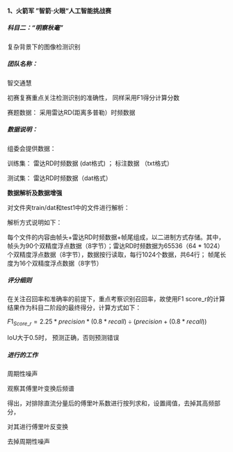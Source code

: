 #### 1、火箭军 ”智箭·火眼“人工智能挑战赛

##### 科目二：“明察秋毫”

复杂背景下的图像检测识别

##### 团队名称：

智交通慧

初赛复赛重点关注检测识别的准确性， 同样采用F1得分计算分数

赛题数据： 采用雷达RD(距离多普勒）时频数据

##### 数据说明：

组委会提供数据：

训练集： 雷达RD时频数据 (dat格式)      ；      标注数据  （txt格式）

测试集： 雷达RD时频数据（dat格式）



**数据解析及数据增强**

对文件夹train/dat和test1中的文件进行解析：

解析方式说明如下：

每个文件的内容由帧头+雷达RD时频数据+帧尾组成，以二进制方式存储。其中，帧头为90个双精度浮点数据（8字节）；雷达RD时频数据为65536（64 * 1024）个双精度浮点数据（8字节），数据按行读取，每行1024个数据，共64行； 帧尾长度为16个双精度浮点数据（8字节）

##### 评分细则

在关注召回率和准确率的前提下，重点考察识别召回率，故使用F1 score_r的计算结果作为科目二阶段的最终得分，计算方式如下：

$F1_{Score\_r} = {2.25* precision * (0.8 * recall)} \div ({precision + (0.8 * recall)})$

IoU大于0.5时， 预测正确，否则预测错误





##### 进行的工作

周期性噪声

观察其傅里叶变换后频谱

得出，对排除直流分量后的傅里叶系数进行按列求和，设置阈值，去掉其高频部分，

对其进行傅里叶反变换

去掉周期性噪声